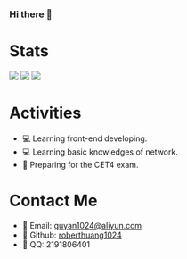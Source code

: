 ### Hi there 👋

<!--
- 🔭 I’m currently working on ...
- 🌱 I’m currently learning ...
- 👯 I’m looking to collaborate on ...
- 🤔 I’m looking for help with ...
- 💬 Ask me about ...
- 📫 How to reach me: ...
- 😄 Pronouns: ...
- ⚡ Fun fact: ...
-->

# Stats

![](https://github-readme-stats.vercel.app/api?username=roberthuang1024&show_icons=true&count_private=true)
![](https://github-readme-stats.vercel.app/api/top-langs/?username=roberthuang1024&layout=compact)
![](https://github-profile-summary-cards.vercel.app/api/cards/profile-details?username=roberthuang1024)

# Activities
- 💻 Learning front-end developing.
- 💻 Learning basic knowledges of network.
- 💬 Preparing for the CET4 exam.

# Contact Me
- 📧 Email: [guyan1024@aliyun.com](mailto:guyan1024@aliyun.com)
- 🐙 Github: [roberthuang1024](https://github.com/roberthuang1024)
- 🐧 QQ: 2191806401
